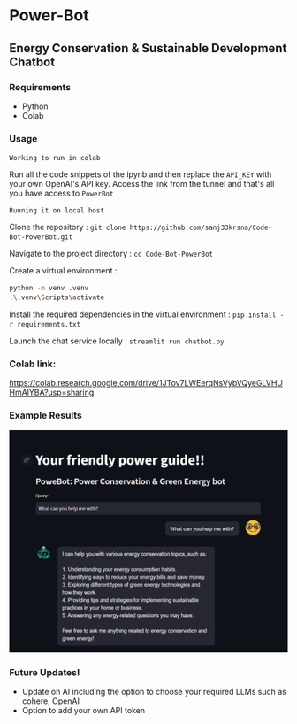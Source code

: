 # Power-Bot
## Energy Conservation & Sustainable Development Chatbot

### Requirements

* Python
* Colab

### Usage

```
Working to run in colab
```

Run all the code snippets of the ipynb and then replace the `API_KEY` with your own OpenAI's API key. Access the link from the tunnel and that's all you have access to `PowerBot`

```
Running it on local host
```
Clone the repository :
`git clone https://github.com/sanj33krsna/Code-Bot-PowerBot.git`

Navigate to the project directory :
`cd Code-Bot-PowerBot`

Create a virtual environment :
```bash
python -m venv .venv
.\.venv\Scripts\activate
```

Install the required dependencies in the virtual environment :
`pip install -r requirements.txt`

Launch the chat service locally :
`streamlit run chatbot.py`


### Colab link:

https://colab.research.google.com/drive/1JTov7LWEerqNsVybVQyeGLVHUHmAlYBA?usp=sharing

### Example Results
![lmao](https://github.com/Harish-Balaji-B/energy-conservation-chatbot/blob/main/Demo/Screenshot%202023-04-28%20164803.png)

### Future Updates!

- Update on AI including the option to choose your required LLMs such as cohere, OpenAI
- Option to add your own API token

